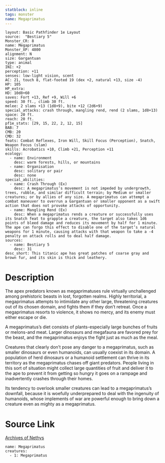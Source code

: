 ```yaml
---
statblock: inline
tags: monster
name: Megaprimatus
---
```

```statblock
layout: Basic Pathfinder 1e Layout
source:  "Bestiary 5"
Monster_CR: 8
name: Megaprimatus
Monster_XP: 4800
alignment: N
size: Gargantuan
type: animal
INI: +2
perception: +11
senses: low-light vision, scent
AC: 21, touch 8, flat-footed 19 (dex +2, natural +13, size -4)
HP: 105
HP_extra: 
HD: 10d8+60
saves: Fort +13, Ref +9, Will +6
speed: 30 ft., climb 30 ft.
melee: 2 slams +13 (1d8+9), bite +12 (2d6+9)
special_attacks: crash through, mangling rend, rend (2 slams, 1d8+13)
space: 20 ft.
reach: 20 ft.
pf1e_stats: [29, 15, 22, 2, 12, 15]
BAB: 7
CMB: 20
CMD: 32
feats: Combat Reflexes, Iron Will, Skill Focus (Perception), Snatch, Weapon Focus (slam)
skills: Acrobatics +10, Climb +21, Perception +11
ecology:
  - name: Environment
    desc: warm forests, hills, or mountains
  - name: Organisation
    desc: solitary or pair
    desc: none
special_abilities:
  - name: Crash Through (Ex)
    desc: A megaprimatus’s movement is not impeded by undergrowth, trees, rubble, and similar difficult terrain; by Medium or smaller creatures; or by allies of any size. A megaprimatus can attempt a combat maneuver to overrun a Gargantuan or smaller opponent as a swift action that does not provoke attacks of opportunity.
  - name: Mangling Rend (Ex)
    desc: When a megaprimatus rends a creature or successfully uses its Snatch feat to grapple a creature, the target also takes 1d6 points of bleed damage and reduces its movement by half for 1 minute. The ape can forgo this effect to disable one of the target’s natural weapons for 1 minute, causing attacks with that weapon to take a -4 penalty on attack rolls and to deal half damage.
sources:
  - name: Bestiary 5
    desc: 31
desc_short: This titanic ape has great patches of coarse gray and brown fur, and its skin is thick and leathery.
```
# Description
The apex predators known as megaprimatuses rule virtually unchallenged among prehistoric beasts in lost, forgotten realms. Highly territorial, a megaprimatus attempts to intimidate any other large, threatening creatures out of its chosen domain, and fights them if they don’t retreat. Once a megaprimatus resorts to violence, it shows no mercy, and its enemy must either escape or die.

A megaprimatus’s diet consists of plants-especially large bunches of fruits or melons-and meat. Larger dinosaurs and megafauna are favored prey for the beast, and the megaprimatus enjoys the fight just as much as the meal.

Creatures that clearly don’t pose any danger to a megaprimatus, such as smaller dinosaurs or even humanoids, can usually coexist in its domain. A population of herd dinosaurs or a humanoid settlement can thrive in its territory as the megaprimatus chases off giant predators. People living in this sort of situation might collect large quantities of fruit and deliver it to the ape to prevent it from getting so hungry it goes on a rampage and inadvertently crashes through their homes.

Its tendency to overlook smaller creatures can lead to a megaprimatus’s downfall, because it is woefully underprepared to deal with the ingenuity of humanoids, whose implements of war are powerful enough to bring down a creature even as mighty as a megaprimatus.
# Source Link
[Archives of Nethys](https://aonprd.com/MonsterDisplay.aspx?ItemName=Megaprimatus)
```encounter-table
name: Megaprimatus
creatures:
  - 1: Megaprimatus
```
